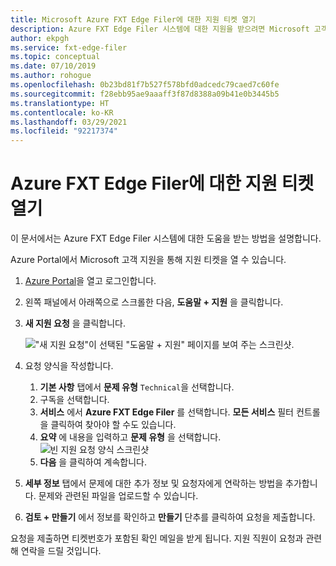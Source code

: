 ```yaml
---
title: Microsoft Azure FXT Edge Filer에 대한 지원 티켓 열기
description: Azure FXT Edge Filer 시스템에 대한 지원을 받으려면 Microsoft 고객 지원을 통해 지원 티켓을 엽니다.
author: ekpgh
ms.service: fxt-edge-filer
ms.topic: conceptual
ms.date: 07/10/2019
ms.author: rohogue
ms.openlocfilehash: 0b23bd81f7b527f578bfd0adcedc79caed7c60fe
ms.sourcegitcommit: f28ebb95ae9aaaff3f87d8388a09b41e0b3445b5
ms.translationtype: HT
ms.contentlocale: ko-KR
ms.lasthandoff: 03/29/2021
ms.locfileid: "92217374"
---
```

# <a name="open-a-support-ticket-for-the-azure-fxt-edge-filer"></a>Azure FXT Edge Filer에 대한 지원 티켓 열기

이 문서에서는 Azure FXT Edge Filer 시스템에 대한 도움을 받는 방법을 설명합니다.

Azure Portal에서 Microsoft 고객 지원을 통해 지원 티켓을 열 수 있습니다.

1. [Azure Portal](https://portal.azure.com/)을 열고 로그인합니다.
1. 왼쪽 패널에서 아래쪽으로 스크롤한 다음, **도움말 + 지원** 을 클릭합니다.
1. **새 지원 요청** 을 클릭합니다.

   !["새 지원 요청"이 선택된 "도움말 + 지원" 페이지를 보여 주는 스크린샷.](media/fxt-support-blank.png)

1. 요청 양식을 작성합니다.  
    1. **기본 사항** 탭에서 **문제 유형** ``Technical``을 선택합니다.
    1. 구독을 선택합니다.
    1. **서비스** 에서 **Azure FXT Edge Filer** 를 선택합니다. **모든 서비스** 필터 컨트롤을 클릭하여 찾아야 할 수도 있습니다.
    1. **요약** 에 내용을 입력하고 **문제 유형** 을 선택합니다.
    ![빈 지원 요청 양식 스크린샷](media/fxt-support-populated.png)
    1. **다음** 을 클릭하여 계속합니다.
1. **세부 정보** 탭에서 문제에 대한 추가 정보 및 요청자에게 연락하는 방법을 추가합니다. 문제와 관련된 파일을 업로드할 수 있습니다.
1. **검토 + 만들기** 에서 정보를 확인하고 **만들기** 단추를 클릭하여 요청을 제출합니다.

요청을 제출하면 티켓번호가 포함된 확인 메일을 받게 됩니다. 지원 직원이 요청과 관련해 연락을 드릴 것입니다.
